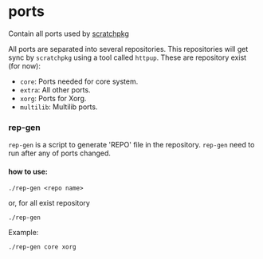 # ports
Contain all ports used by [scratchpkg](https://github.com/venomlinux/scratchpkg)

All ports are separated into several repositories. This repositories will get sync by `scratchpkg` using a tool called `httpup`.
These are repository exist (for now):

* `core`:  Ports needed for core system.
* `extra`:  All other ports.
* `xorg`:  Ports for Xorg.
* `multilib`: Multilib ports.

### rep-gen

`rep-gen` is a script to generate 'REPO' file in the repository. `rep-gen` need to run after any of ports changed.

#### how to use:

    ./rep-gen <repo name>
    
or, for all exist repository

    ./rep-gen
    
Example:

    ./rep-gen core xorg
